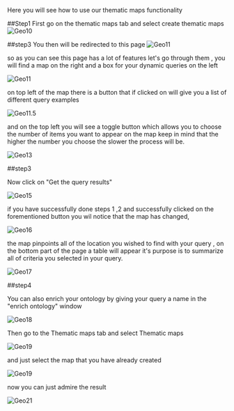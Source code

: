 Here you will see how to use our thematic maps functionality

##Step1
First go on the thematic maps tab and select create thematic maps
![Geo10](../images/Geo10.jpg)


##step3
You then will be redirected to this page
![Geo11](../images/Geo11.jpg)

so as you can see this page has a lot of features  let's go through them , you will find a map on the right and a box for your dynamic queries on the left

![Geo11](../images/Geo11.jpg)

 on top left of the map there is a button that if clicked on will give you a list of different query examples

 ![Geo11.5](../images/Geo11.5.jpg)

and on the top left you will see a toggle button which allows you to choose the number of items you want to appear on the map keep in mind that the higher the number you choose the slower the process will be.

![Geo13](../images/Geo13.jpg)

##step3

Now click on "Get the query results"

![Geo15](../images/Geo15.jpg)

if you have successfully done steps 1 ,2 and successfully clicked on the forementioned button you wil notice that the map has changed,

![Geo16](../images/Geo16.jpg)

the map pinpoints all of the location you wished to find with your query , on the bottom part of the page a table will appear it's purpose is to summarize all of criteria you selected in your query.

![Geo17](../images/Geo17.jpg)

##step4

You can also enrich your ontology by giving your query a name in the "enrich ontology" window

![Geo18](../images/Geo18.jpg)

Then go to the Thematic maps tab and select Thematic maps

![Geo19](../images/Geo1.jpg)

 and just select the map that you have already created

 ![Geo19](../images/Geo19.jpg)

 now you can just admire the result

 ![Geo21](../images/Geo21.jpg)

